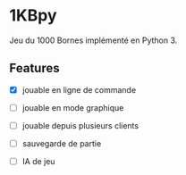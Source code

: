 # 1KBpy
Jeu du 1000 Bornes implémenté en Python 3.

## Features
- [x] jouable en ligne de commande
- [ ] jouable en mode graphique
- [ ] jouable depuis plusieurs clients
- [ ] sauvegarde de partie
- [ ] IA de jeu

